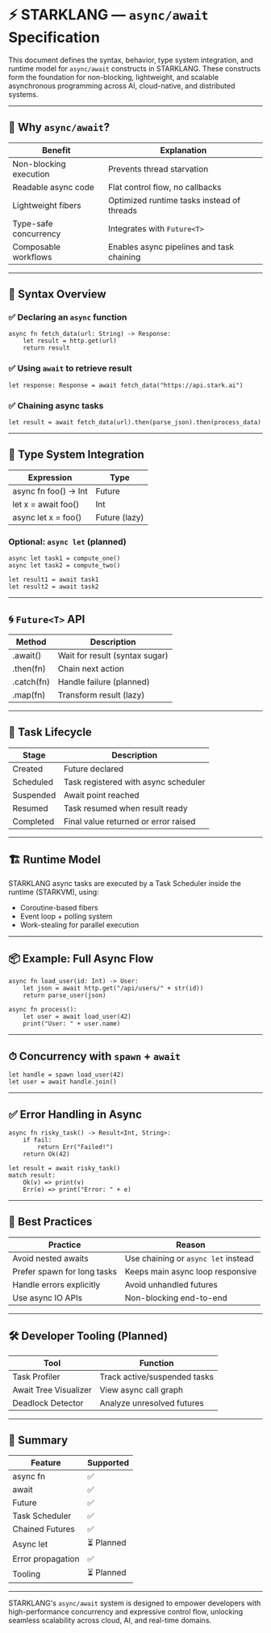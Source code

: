 
# ⚡ STARKLANG — `async/await` Specification

This document defines the syntax, behavior, type system integration, and runtime model for `async/await` constructs in STARKLANG. These constructs form the foundation for non-blocking, lightweight, and scalable asynchronous programming across AI, cloud-native, and distributed systems.

---

## 📌 Why `async/await`?

| Benefit                  | Explanation |
|--------------------------|-------------|
| Non-blocking execution   | Prevents thread starvation |
| Readable async code      | Flat control flow, no callbacks |
| Lightweight fibers       | Optimized runtime tasks instead of threads |
| Type-safe concurrency    | Integrates with `Future<T>` |
| Composable workflows     | Enables async pipelines and task chaining |

---

## 🔣 Syntax Overview

### ✅ Declaring an `async` function
```stark
async fn fetch_data(url: String) -> Response:
    let result = http.get(url)
    return result
```

### ✅ Using `await` to retrieve result
```stark
let response: Response = await fetch_data("https://api.stark.ai")
```

### ✅ Chaining async tasks
```stark
let result = await fetch_data(url).then(parse_json).then(process_data)
```

---

## 🧠 Type System Integration

| Expression                | Type              |
|---------------------------|-------------------|
| async fn foo() -> Int     | Future<Int>       |
| let x = await foo()       | Int               |
| async let x = foo()       | Future<T> (lazy)  |

### Optional: `async let` (planned)
```stark
async let task1 = compute_one()
async let task2 = compute_two()

let result1 = await task1
let result2 = await task2
```

---

## 🌀 `Future<T>` API

| Method         | Description                     |
|----------------|----------------------------------|
| .await()       | Wait for result (syntax sugar)  |
| .then(fn)      | Chain next action               |
| .catch(fn)     | Handle failure (planned)        |
| .map(fn)       | Transform result (lazy)         |

---

## 🧭 Task Lifecycle

| Stage         | Description                          |
|---------------|--------------------------------------|
| Created       | Future declared                      |
| Scheduled     | Task registered with async scheduler |
| Suspended     | Await point reached                  |
| Resumed       | Task resumed when result ready       |
| Completed     | Final value returned or error raised |

---

## 🏗 Runtime Model

STARKLANG async tasks are executed by a Task Scheduler inside the runtime (STARKVM), using:
- Coroutine-based fibers
- Event loop + polling system
- Work-stealing for parallel execution

---

## 📦 Example: Full Async Flow
```stark
async fn load_user(id: Int) -> User:
    let json = await http.get("/api/users/" + str(id))
    return parse_user(json)

async fn process():
    let user = await load_user(42)
    print("User: " + user.name)
```

---

## ⏱ Concurrency with `spawn` + `await`
```stark
let handle = spawn load_user(42)
let user = await handle.join()
```

---

## ✅ Error Handling in Async
```stark
async fn risky_task() -> Result<Int, String>:
    if fail:
        return Err("Failed!")
    return Ok(42)

let result = await risky_task()
match result:
    Ok(v) => print(v)
    Err(e) => print("Error: " + e)
```

---

## 🧪 Best Practices

| Practice | Reason |
|----------|--------|
| Avoid nested awaits | Use chaining or `async let` instead |
| Prefer spawn for long tasks | Keeps main async loop responsive |
| Handle errors explicitly | Avoid unhandled futures |
| Use async IO APIs | Non-blocking end-to-end |

---

## 🛠 Developer Tooling (Planned)

| Tool | Function |
|------|----------|
| Task Profiler | Track active/suspended tasks |
| Await Tree Visualizer | View async call graph |
| Deadlock Detector | Analyze unresolved futures |

---

## 📌 Summary

| Feature               | Supported |
|-----------------------|-----------|
| async fn              | ✅ |
| await                 | ✅ |
| Future<T>             | ✅ |
| Task Scheduler        | ✅ |
| Chained Futures       | ✅ |
| Async let             | ⏳ Planned |
| Error propagation     | ✅ |
| Tooling               | ⏳ Planned |

---

STARKLANG's `async/await` system is designed to empower developers with high-performance concurrency and expressive control flow, unlocking seamless scalability across cloud, AI, and real-time domains.
